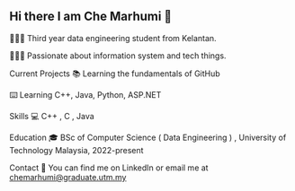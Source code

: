 ## Hi there I am Che Marhumi 👋

👩🏻‍🎓 Third year data engineering student from Kelantan.

👩🏻‍💻 Passionate about information system and tech things.

Current Projects
📚 Learning the fundamentals of GitHub

⌨️ Learning C++, Java, Python, ASP.NET

Skills
💻 C++ , C , Java

Education
🎓 BSc of Computer Science ( Data Engineering ) , University of Technology Malaysia, 2022-present

Contact
📧 You can find me on LinkedIn or email me at chemarhumi@graduate.utm.my







